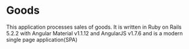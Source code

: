 # Goods
This application processes sales of goods.
It is written in Ruby on Rails 5.2.2 with Angular Material v1.1.12 and AngularJS v1.7.6 and is a modern single page application(SPA)
